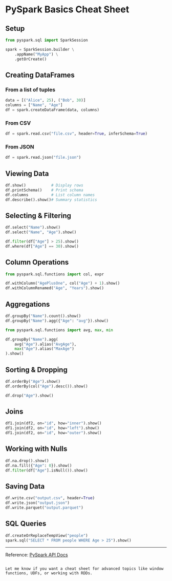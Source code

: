# PySpark Basics Cheat Sheet

## Setup

```python
from pyspark.sql import SparkSession

spark = SparkSession.builder \
    .appName("MyApp") \
    .getOrCreate()
````

## Creating DataFrames

### From a list of tuples

```python
data = [("Alice", 25), ("Bob", 30)]
columns = ["Name", "Age"]
df = spark.createDataFrame(data, columns)
```

### From CSV

```python
df = spark.read.csv("file.csv", header=True, inferSchema=True)
```

### From JSON

```python
df = spark.read.json("file.json")
```

## Viewing Data

```python
df.show()           # Display rows
df.printSchema()    # Print schema
df.columns          # List column names
df.describe().show()# Summary statistics
```

## Selecting & Filtering

```python
df.select("Name").show()
df.select("Name", "Age").show()

df.filter(df["Age"] > 25).show()
df.where(df["Age"] == 30).show()
```

## Column Operations

```python
from pyspark.sql.functions import col, expr

df.withColumn("AgePlusOne", col("Age") + 1).show()
df.withColumnRenamed("Age", "Years").show()
```

## Aggregations

```python
df.groupBy("Name").count().show()
df.groupBy("Name").agg({"Age": "avg"}).show()

from pyspark.sql.functions import avg, max, min

df.groupBy("Name").agg(
    avg("Age").alias("AvgAge"),
    max("Age").alias("MaxAge")
).show()
```

## Sorting & Dropping

```python
df.orderBy("Age").show()
df.orderBy(col("Age").desc()).show()

df.drop("Age").show()
```

## Joins

```python
df1.join(df2, on="id", how="inner").show()
df1.join(df2, on="id", how="left").show()
df1.join(df2, on="id", how="outer").show()
```

## Working with Nulls

```python
df.na.drop().show()
df.na.fill({"Age": 0}).show()
df.filter(df["Age"].isNull()).show()
```

## Saving Data

```python
df.write.csv("output.csv", header=True)
df.write.json("output.json")
df.write.parquet("output.parquet")
```

## SQL Queries

```python
df.createOrReplaceTempView("people")
spark.sql("SELECT * FROM people WHERE Age > 25").show()
```

---

Reference: [PySpark API Docs](https://spark.apache.org/docs/latest/api/python/)

```

Let me know if you want a cheat sheet for advanced topics like window functions, UDFs, or working with RDDs.
```
